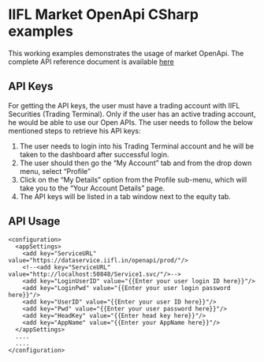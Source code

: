# IIFL Market OpenApi CSharp examples

This working examples demonstrates the usage of market OpenApi.
The complete API reference document is available [here](http://images.indiainfoline.com/mailers/landingpage/Trade-API-Custom/Trade-API-Landingpage17Aug/landing-page.html)

## API Keys
For getting the API keys, the user must have a trading account with IIFL Securities (Trading Terminal). Only if the user has an active trading account, he would be able to use our Open APIs. The user needs to follow the below mentioned steps to retrieve his API keys:

1. The user needs to login into his Trading Terminal account and he will be taken to the dashboard after successful login.
2. The user should then go the “My Account” tab and from the drop down menu, select “Profile”
3. Click on the “My Details” option from the Profile sub-menu, which will take you to the “Your Account Details” page.
4. The API keys will be listed in a tab window next to the equity tab.

## API Usage

```
<configuration>
  <appSettings>
    <add key="ServiceURL" value="https://dataservice.iifl.in/openapi/prod/"/>
    <!--<add key="ServiceURL" value="http://localhost:50848/Service1.svc/"/>-->
    <add key="LoginUserID" value="{{Enter your user login ID here}}"/>
    <add key="LoginPwd" value="{{Enter your user login password here}}"/>
    <add key="UserID" value="{{Enter your user ID here}}"/>
    <add key="Pwd" value="{{Enter your user password here}}"/>
    <add key="HeadKey" value="{{Enter head key here}}"/>    
    <add key="AppName" value="{{Enter your AppName here}}"/>
  </appSettings>
  ....
  ....
</configuration>
```



